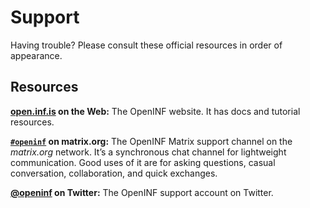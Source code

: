 <!-- https://help.github.com/en/github/building-a-strong-community/adding-support-resources-to-your-project -->

# Support

Having trouble? Please consult these official resources in order of appearance.

## Resources

**[open.inf.is][docs-site] on the Web:** The OpenINF website. It has docs and
tutorial resources.

**[`#openinf`][matrix-channel] on matrix.org:** The OpenINF Matrix support channel
on the _matrix.org_ network. It’s a synchronous chat channel for lightweight
communication. Good uses of it are for asking questions, casual conversation,
collaboration, and quick exchanges.

**[@openinf][twitter-account] on Twitter:** The OpenINF support account on
Twitter.

[docs-site]: https://open.inf.is/
[matrix-channel]: https://matrix.to/#/#openinf:matrix.org
[twitter-account]: https://twitter.com/OpenINF
